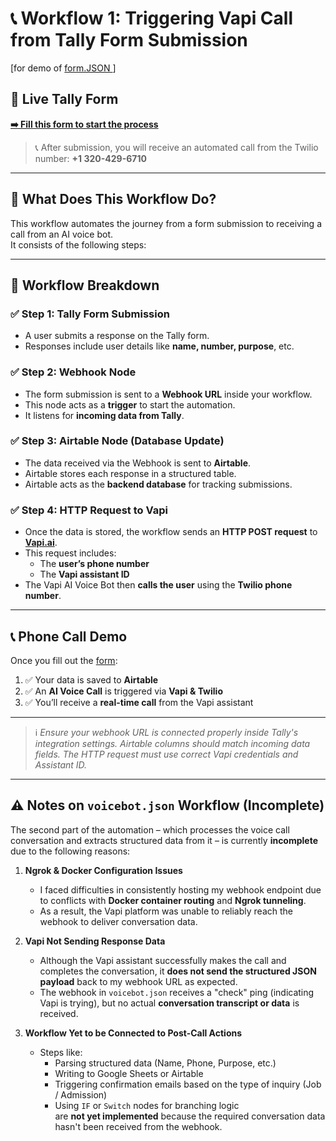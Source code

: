



# 📞 Workflow 1: Triggering Vapi Call from Tally Form Submission

[for demo of [form.JSON ](https://github.com/kadaxm/assignment/blob/da1302857f63bd5b2e37dd14deb79d378a8a2260/form.JSON)] 

## 🔗 Live Tally Form
[**➡️ Fill this form to start the process**](https://tally.so/r/w84Gkx)

> 📞 After submission, you will receive an automated call from the Twilio number: **+1 320-429-6710**

---

## 🧠 What Does This Workflow Do?

This workflow automates the journey from a form submission to receiving a call from an AI voice bot.  
It consists of the following steps:

---

## 🧩 Workflow Breakdown

### ✅ Step 1: Tally Form Submission
- A user submits a response on the Tally form.
- Responses include user details like **name, number, purpose**, etc.

### ✅ Step 2: Webhook Node
- The form submission is sent to a **Webhook URL** inside your workflow.
- This node acts as a **trigger** to start the automation.
- It listens for **incoming data from Tally**.

### ✅ Step 3: Airtable Node (Database Update)
- The data received via the Webhook is sent to **Airtable**.
- Airtable stores each response in a structured table.
- Airtable acts as the **backend database** for tracking submissions.

### ✅ Step 4: HTTP Request to Vapi
- Once the data is stored, the workflow sends an **HTTP POST request** to [**Vapi.ai**](https://vapi.ai).
- This request includes:
  - The **user’s phone number**
  - The **Vapi assistant ID**
- The Vapi AI Voice Bot then **calls the user** using the **Twilio phone number**.

---

## 📞 Phone Call Demo

Once you fill out the [form](https://tally.so/r/w84Gkx):

1. ✅ Your data is saved to **Airtable**
2. ✅ An **AI Voice Call** is triggered via **Vapi & Twilio**
3. ✅ You’ll receive a **real-time call** from the Vapi assistant

---

> ℹ️ _Ensure your webhook URL is connected properly inside Tally's integration settings. Airtable columns should match incoming data fields. The HTTP request must use correct Vapi credentials and Assistant ID._

---

## ⚠️ Notes on `voicebot.json` Workflow (Incomplete)

The second part of the automation – which processes the voice call conversation and extracts structured data from it – is currently **incomplete** due to the following reasons:

1. **Ngrok & Docker Configuration Issues**
   - I faced difficulties in consistently hosting my webhook endpoint due to conflicts with **Docker container routing** and **Ngrok tunneling**.
   - As a result, the Vapi platform was unable to reliably reach the webhook to deliver conversation data.

2. **Vapi Not Sending Response Data**
   - Although the Vapi assistant successfully makes the call and completes the conversation,
     it **does not send the structured JSON payload** back to my webhook URL as expected.
   - The webhook in `voicebot.json` receives a "check" ping (indicating Vapi is trying),
     but no actual **conversation transcript or data** is received.

3. **Workflow Yet to be Connected to Post-Call Actions**
   - Steps like:
     - Parsing structured data (Name, Phone, Purpose, etc.)
     - Writing to Google Sheets or Airtable
     - Triggering confirmation emails based on the type of inquiry (Job / Admission)
     - Using `IF` or `Switch` nodes for branching logic  
     are **not yet implemented** because the required conversation data hasn't been received from the webhook.
